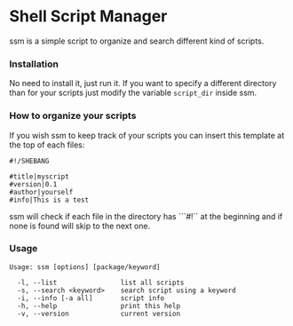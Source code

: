# Shell Script Manager

ssm is a simple script to organize and search different kind of scripts.

### Installation

No need to install it, just run it.
If you want to specify a different directory than for your scripts
just modify the variable ```script_dir``` inside ssm.


### How to organize your scripts

If you wish ssm to keep track of your scripts you can insert this template
at the top of each files:

```
#!/SHEBANG

#title|myscript
#version|0.1
#author|yourself
#info|This is a test

```

ssm will check if each file in the directory has ```#!`` at the beginning
and if none is found will skip to the next one.


### Usage

```
Usage: ssm [options] [package/keyword]

  -l, --list                list all scripts
  -s, --search <keyword>    search script using a keyword
  -i, --info [-a all]       script info
  -h, --help                print this help
  -v, --version             current version
```

